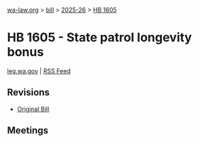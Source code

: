 [wa-law.org](/) > [bill](/bill/) > [2025-26](/bill/2025-26/) > [HB 1605](/bill/2025-26/hb/1605/)

# HB 1605 - State patrol longevity bonus
[leg.wa.gov](https://app.leg.wa.gov/billsummary?BillNumber=1605&Year=2025&Initiative=false) | [RSS Feed](./rss.xml)

## Revisions
* [Original Bill](1/)

## Meetings